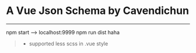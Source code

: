 # A Vue Json Schema by Cavendichun

------

npm start --> localhost:9999
npm run dist
haha

> * supported less scss in .vue style
